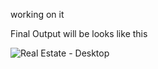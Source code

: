 working on it
          
Final Output will be looks like this

![Real Estate - Desktop](https://github.com/ssrishi/Full-stack-javascript/assets/110768656/292aea8d-25e4-47fc-98d3-ae87c881c132)
